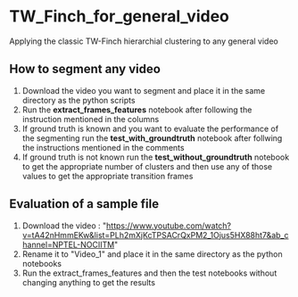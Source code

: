 # TW_Finch_for_general_video
Applying the classic TW-Finch hierarchial clustering to any general video 

## How to segment any video
1. Download the video you want to segment and place it in the same directory as the python scripts
2. Run the **extract_frames_features** notebook after following the instruction mentioned in the columns
3. If ground truth is known and you want to evaluate the performance of the segmenting run the **test_with_groundtruth** notebook after follwing the instructions mentioned in the comments
4. If ground truth is not known run the **test_without_groundtruth** notebook to get the appropriate number of clusters and then use any of those values to get the appropriate transition frames

## Evaluation of a sample file
1. Download the video : "https://www.youtube.com/watch?v=tA42nHmmEKw&list=PLh2mXjKcTPSACrQxPM2_1Ojus5HX88ht7&ab_channel=NPTEL-NOCIITM"
2. Rename it to "Video_1" and place it in the same directory as the python notebooks
3. Run the extract_frames_features and then the test notebooks without changing anything to get the results

